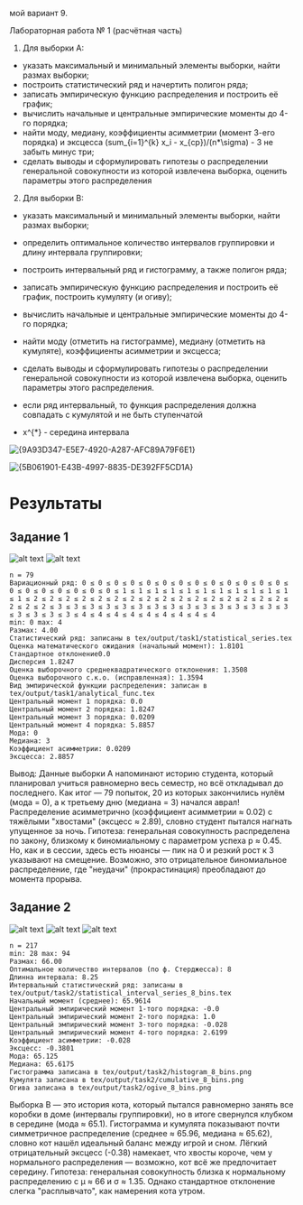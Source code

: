 мой вариант 9.

Лабораторная работа № 1 (расчётная часть)
1. Для выборки А:
- указать максимальный и минимальный элементы выборки, найти размах выборки;
- построить статистический ряд и начертить полигон ряда;
- записать эмпирическую функцию распределения и построить её график;
- вычислить начальные и центральные эмпирические моменты до 4-го порядка;
- найти моду, медиану, коэффициенты асимметрии (момент 3-его порядка) и эксцесса (sum_{i=1}^{k} x_i - x_{ср})/(n*\sigma) - 3 не забыть минус три;
- сделать выводы и сформулировать гипотезы о распределении генеральной совокупности из которой извлечена выборка, оценить параметры этого распределения

2. Для выборки В:
- указать максимальный и минимальный элементы выборки, найти размах выборки;
- определить оптимальное количество интервалов группировки и длину интервала группировки;
- построить интервальный ряд и гистограмму, а также полигон ряда;
- записать эмпирическую функцию распределения и построить её график, построить кумуляту (и огиву);
- вычислить начальные и центральные эмпирические моменты до 4-го порядка;
- найти моду (отметить на гистограмме), медиану (отметить на кумуляте), коэффициенты асимметрии и эксцесса;
- сделать выводы и сформулировать гипотезы о распределении генеральной совокупности из которой извлечена выборка, оценить параметры этого распределения.

- если ряд интервальный, то функция распределения должна совпадать с кумулятой и не быть ступенчатой
- x^{*} - середина интервала


![{9A93D347-E5E7-4920-A287-AFC89A79F6E1}](https://github.com/user-attachments/assets/a9e6f9f8-f203-4d36-bfaa-dcb1c68d2aff)

![{5B061901-E43B-4997-8835-DE392FF5CD1A}](https://github.com/user-attachments/assets/2890fd71-563d-4d98-9efa-d348dac581b3)


# Результаты
## Задание 1
![alt text](https://github.com/nerfthisdev/statistics-lab1/blob/main/tex/output/task1/distribution_function.png?raw=true)
![alt text](https://github.com/nerfthisdev/statistics-lab1/blob/main/tex/output/task1/polygon.png?raw=true)
```
n = 79
Вариационный ряд: 0 ≤ 0 ≤ 0 ≤ 0 ≤ 0 ≤ 0 ≤ 0 ≤ 0 ≤ 0 ≤ 0 ≤ 0 ≤ 0 ≤ 0 ≤ 0 ≤ 0 ≤ 0 ≤ 0 ≤ 0 ≤ 0 ≤ 0 ≤ 1 ≤ 1 ≤ 1 ≤ 1 ≤ 1 ≤ 1 ≤ 1 ≤ 1 ≤ 1 ≤ 1 ≤ 1 ≤ 1 ≤ 2 ≤ 2 ≤ 2 ≤ 2 ≤ 2 ≤ 2 ≤ 2 ≤ 2 ≤ 2 ≤ 2 ≤ 2 ≤ 2 ≤ 2 ≤ 2 ≤ 2 ≤ 2 ≤ 2 ≤ 2 ≤ 2 ≤ 3 ≤ 3 ≤ 3 ≤ 3 ≤ 3 ≤ 3 ≤ 3 ≤ 3 ≤ 3 ≤ 3 ≤ 3 ≤ 3 ≤ 3 ≤ 3 ≤ 3 ≤ 3 ≤ 3 ≤ 3 ≤ 3 ≤ 4 ≤ 4 ≤ 4 ≤ 4 ≤ 4 ≤ 4 ≤ 4 ≤ 4 ≤ 4
min: 0 max: 4
Размах: 4.00
Статистический ряд: записаны в tex/output/task1/statistical_series.tex
Оценка математического ожидания (начальный момент): 1.8101
Стандартное отклонение0.0
Дисперсия 1.8247
Оценка выборочного среднеквадратического отклонения: 1.3508
Оценка выборочного с.к.о. (исправленная): 1.3594
Вид эмпирической функции распределения: записан в tex/output/task1/analytical_func.tex
Центральный момент 1 порядка: 0.0
Центральный момент 2 порядка: 1.8247
Центральный момент 3 порядка: 0.0209
Центральный момент 4 порядка: 5.8857
Мода: 0
Медиана: 3
Коэффициент асимметрии: 0.0209
Эксцесса: 2.8857
```

Вывод:
Данные выборки А напоминают историю студента, который планировал учиться равномерно весь семестр, но всё откладывал до последнего. Как итог — 79 попыток, 20 из которых закончились нулём (мода = 0), а к третьему дню (медиана = 3) начался аврал! Распределение асимметрично (коэффициент асимметрии ≈ 0.02) с тяжёлыми "хвостами" (эксцесс ≈ 2.89), словно студент пытался нагнать упущенное за ночь. Гипотеза: генеральная совокупность распределена по закону, близкому к биномиальному с параметром успеха p ≈ 0.45. Но, как и в сессии, здесь есть нюансы — пик на 0 и резкий рост к 3 указывают на смещение. Возможно, это отрицательное биномиальное распределение, где "неудачи" (прокрастинация) преобладают до момента прорыва.

## Задание 2
![alt text](https://github.com/nerfthisdev/statistics-lab1/blob/main/tex/output/task2/cumulative_8_bins.png?raw=true)
![alt text](https://github.com/nerfthisdev/statistics-lab1/blob/main/tex/output/task2/histogram_8_bins.png?raw=true)
![alt text](https://github.com/nerfthisdev/statistics-lab1/blob/main/tex/output/task2/ogive_8_bins.png?raw=true)

```
n = 217
min: 28 max: 94
Размах: 66.00
Оптимальное количество интервалов (по ф. Стерджесса): 8
Длинна интервала: 8.25
Интервальный статистический ряд: записаны в tex/output/task2/statistical_interval_series_8_bins.tex
Начальный момент (среднее): 65.9614
Центральный эмпирический момент 1-того порядка: -0.0
Центральный эмпирический момент 2-того порядка: 1.0
Центральный эмпирический момент 3-того порядка: -0.028
Центральный эмпирический момент 4-того порядка: 2.6199
Коэффициент асимметрии: -0.028
Эксцесс: -0.3801
Мода: 65.125
Медиана: 65.6175
Гистограмма записана в tex/output/task2/histogram_8_bins.png
Кумулята записана в tex/output/task2/cumulative_8_bins.png
Огива записана в tex/output/task2/ogive_8_bins.png
```

Выборка В — это история кота, который пытался равномерно занять все коробки в доме (интервалы группировки), но в итоге свернулся клубком в середине (мода ≈ 65.1). Гистограмма и кумулята показывают почти симметричное распределение (среднее ≈ 65.96, медиана ≈ 65.62), словно кот нашёл идеальный баланс между игрой и сном. Лёгкий отрицательный эксцесс (-0.38) намекает, что хвосты короче, чем у нормального распределения — возможно, кот всё же предпочитает середину. Гипотеза: генеральная совокупность близка к нормальному распределению с μ ≈ 66 и σ ≈ 1.35. Однако стандартное отклонение слегка "расплывчато", как намерения кота утром.
